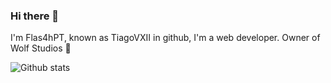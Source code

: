 ### Hi there 👋

I'm Flas4hPT, known as TiagoVXII in github, I'm a web developer. Owner of Wolf Studios :muscle:


![Github stats](https://github-readme-stats.vercel.app/api?username=TiagoVXII&theme=highcontrast&show_icons=true&count_private=true)
